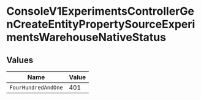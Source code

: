 # ConsoleV1ExperimentsControllerGenCreateEntityPropertySourceExperimentsWarehouseNativeStatus


## Values

| Name                | Value               |
| ------------------- | ------------------- |
| `FourHundredAndOne` | 401                 |